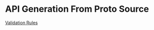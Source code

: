 # API Generation From Proto Source

[Validation Rules](https://github.com/bufbuild/protoc-gen-validate/blob/main/README.md)
